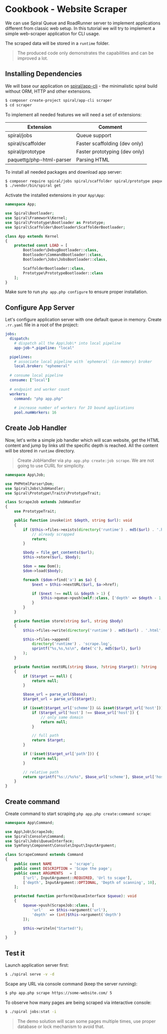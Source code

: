 # Cookbook - Website Scraper
We can use Spiral Queue and RoadRunner server to implement applications different from classic web setup. In this
tutorial we will try to implement a simple web-scraper application for CLI usage.

The scraped data will be stored in a `runtime` folder. 

> The produced code only demonstrates the capabilities and can be improved a lot.

## Installing Dependencies
We will base our application on [spiral/app-cli](https://github.com/spiral/app-cli) - the minimalistic spiral build without ORM, HTTP and other extensions.

```bash
$ composer create-project spiral/app-cli scraper
$ cd scraper
```

To implement all needed features we will need a set of extensions:

Extension                | Comment
---                      | ---
spiral/jobs              | Queue support
spiral/scaffolder        | Faster scaffolding (dev only)
spiral/prototype         | Faster prototyping (dev only)
paquettg/php-html-parser | Parsing HTML

To install all needed packages and download app server:

```bash
$ composer require spiral/jobs spiral/scaffolder spiral/prototype paquettg/php-html-parser
$ ./vendor/bin/spiral get 
```

Activate the installed extensions in your `App\App`:

```php
namespace App;

use Spiral\Bootloader;
use Spiral\Framework\Kernel;
use Spiral\Prototype\Bootloader as Prototype;
use Spiral\Scaffolder\Bootloader\ScaffolderBootloader;

class App extends Kernel
{
    protected const LOAD = [
        Bootloader\DebugBootloader::class,
        Bootloader\CommandBootloader::class,
        Bootloader\Jobs\JobsBootloader::class,

        ScaffolderBootloader::class,
        Prototype\PrototypeBootloader::class
    ];
}
```

Make sure to run `php app.php configure` to ensure proper installation.

## Configure App Server
Let's configure application server with one default queue in memory. Create `.rr.yaml` file in a root of the project:

```yaml
jobs:
  dispatch:
    # dispatch all the App\Job\* into local pipeline
    app-job-*.pipeline: "local"

  pipelines:
    # associate local pipeline with `ephemeral` (in-memory) broker
    local.broker: "ephemeral"
  
  # consume local pipeline
  consume: ["local"]
  
  # endpoint and worker count
  workers:
    command: "php app.php"
  
    # increase number of workers for IO bound applications
    pool.numWorkers: 16
```

## Create Job Handler
Now, let's write a simple job handler which will scan website, get the HTML content and jump by links util the specific
depth is reached. All the content will be stored in `runtime` directory.

> Create JobHandler via `php app.php create:job scrape`. We are not going to use CURL for simplicity.

```php
namespace App\Job;

use PHPHtmlParser\Dom;
use Spiral\Jobs\JobHandler;
use Spiral\Prototype\Traits\PrototypeTrait;

class ScrapeJob extends JobHandler
{
    use PrototypeTrait;

    public function invoke(int $depth, string $url): void
    {
        if ($this->files->exists(directory('runtime') . md5($url) . '.html')) {
            // already scrapped
            return;
        }

        $body = file_get_contents($url);
        $this->store($url, $body);

        $dom = new Dom();
        $dom->load($body);

        foreach ($dom->find('a') as $a) {
            $next = $this->nextURL($url, $a->href);

            if ($next !== null && $depth > 1) {
                $this->queue->push(self::class, ['depth' => $depth - 1, 'url' => $next]);
            }
        }
    }

    private function store(string $url, string $body)
    {
        $this->files->write(directory('runtime') . md5($url) . '.html', $body);

        $this->files->append(
            directory('runtime') . 'scrape.log',
            sprintf("%s,%s,%s\n", date('c'), md5($url), $url)
        );
    }

    private function nextURL(string $base, ?string $target): ?string
    {
        if ($target == null) {
            return null;
        }

        $base_url = parse_url($base);
        $target_url = parse_url($target);

        if (isset($target_url['scheme']) && isset($target_url['host'])) {
            if ($target_url['host'] !== $base_url['host']) {
                // only same domain
                return null;
            }

            // full path
            return $target;
        }

        if (!isset($target_url['path'])) {
            return null;
        }

        // relative path
        return sprintf("%s://%s%s", $base_url['scheme'], $base_url['host'], $target_url['path']);
    }
}
```

## Create command
Create command to start scraping `php app.php create:command scrape`:

```php
namespace App\Command;

use App\Job\ScrapeJob;
use Spiral\Console\Command;
use Spiral\Jobs\QueueInterface;
use Symfony\Component\Console\Input\InputArgument;

class ScrapeCommand extends Command
{
    public const NAME        = 'scrape';
    public const DESCRIPTION = 'Scape the page';
    public const ARGUMENTS   = [
        ['url', InputArgument::REQUIRED, 'Url to scape'],
        ['depth', InputArgument::OPTIONAL, 'Depth of scanning', 10],
    ];

    protected function perform(QueueInterface $queue): void
    {
        $queue->push(ScrapeJob::class, [
            'url'   => $this->argument('url'),
            'depth' => (int)$this->argument('depth')
        ]);

        $this->writeln("Started!");
    }
}
```

## Test it
Launch application server first:

```bash
$ ./spiral serve -v -d
```

Scape any URL via console command (keep the server running):

```bash
$ php app.php scrape https://some-website.com/ 5
```

To observe how many pages are being scraped via interactive console:

```bash
$ ./spiral jobs:stat -i
```

> The demo solution will scan some pages multiple times, use proper database or lock mechanism to avoid that.
